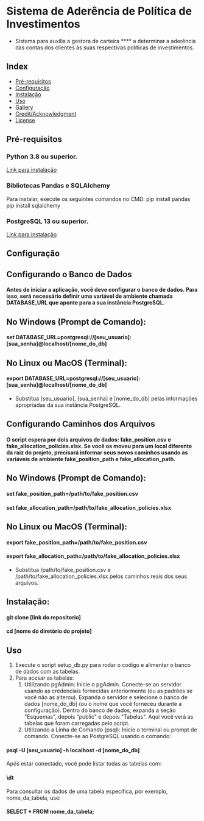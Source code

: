 # Sistema de Aderência de Política de Investimentos

- Sistema para auxilia a gestora de carteira **** a determinar a aderência das contas dos clientes às suas respectivas políticas de investimentos.

## Index

- [Pré-requisitos](#Pré-requisitos)
- [Configuração](#Configuração)
- [Instalação](#Instalação)
- [Uso](#Uso)  
- [Gallery](#gallery)
- [Credit/Acknowledgment](#creditacknowledgment)
- [License](#license)


## Pré-requisitos
### Python 3.8 ou superior.
[Link para instalação](https://www.python.org/downloads/)
### Bibliotecas Pandas e SQLAlchemy
Para instalar, execute os seguintes comandos no CMD:
   pip install pandas
   pip install sqlalchemy
### PostgreSQL 13 ou superior.
[Link para instalação](https://www.postgresql.org/download/)

## Configuração
## Configurando o Banco de Dados
#### Antes de iniciar a aplicação, você deve configurar o banco de dados. Para isso, será necessário definir uma variável de ambiente chamada DATABASE_URL que aponte para a sua instância PostgreSQL.

## No Windows (Prompt de Comando):

#### set DATABASE_URL=postgresql://[seu_usuario]:[sua_senha]@localhost/[nome_do_db]

## No Linux ou MacOS (Terminal):

#### export DATABASE_URL=postgresql://[seu_usuario]:[sua_senha]@localhost/[nome_do_db]

- Substitua [seu_usuario], [sua_senha] e [nome_do_db] pelas informações apropriadas da sua instância PostgreSQL.

## Configurando Caminhos dos Arquivos
#### O script espera por dois arquivos de dados: fake_position.csv e fake_allocation_policies.xlsx. Se você os moveu para um local diferente da raiz do projeto, precisará informar seus novos caminhos usando as variáveis de ambiente fake_position_path e fake_allocation_path.

## No Windows (Prompt de Comando):

#### set fake_position_path=/path/to/fake_position.csv
#### set fake_allocation_path=/path/to/fake_allocation_policies.xlsx

## No Linux ou MacOS (Terminal):

#### export fake_position_path=/path/to/fake_position.csv
#### export fake_allocation_path=/path/to/fake_allocation_policies.xlsx

- Substitua /path/to/fake_position.csv e /path/to/fake_allocation_policies.xlsx pelos caminhos reais dos seus arquivos.

## Instalação:

#### git clone [link do repositorio]
#### cd [nome do diretório do projeto]

## Uso

1. Execute o script setup_db.py para rodar o codigo e alimentar o banco de dados com as tabelas.
2. Para acesar as tabelas:
   1. Utilizando pgAdmin:
      Inicie o pgAdmin.
        Conecte-se ao servidor usando as credenciais fornecidas anteriormente (ou as padrões se você não as alterou).
Expanda o servidor e selecione o banco de dados [nome_do_db] (ou o nome que você forneceu durante a configuração).
Dentro do banco de dados, expanda a seção "Esquemas", depois "public" e depois "Tabelas". Aqui você verá as tabelas que foram carregadas pelo script.
   2. Utilizando a Linha de Comando (psql): Inicie o terminal ou prompt de comando.
Conecte-se ao PostgreSQL usando o comando:
#### psql -U [seu_usuario] -h localhost -d [nome_do_db]

Após estar conectado, você pode listar todas as tabelas com:
#### \dt

Para consultar os dados de uma tabela específica, por exemplo, nome_da_tabela, use:
#### SELECT * FROM nome_da_tabela;



